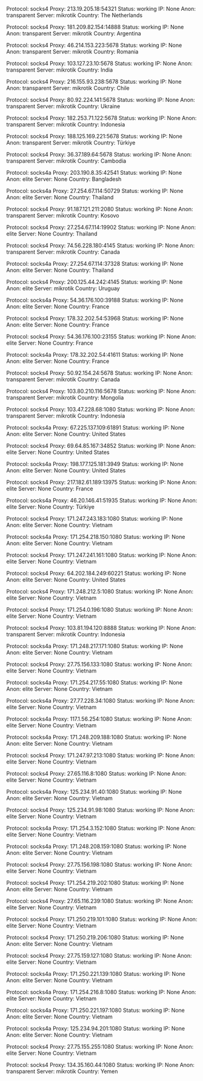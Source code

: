 Protocol: socks4
Proxy: 213.19.205.18:54321
Status: working
IP: None
Anon: transparent
Server: mikrotik
Country: The Netherlands

Protocol: socks4
Proxy: 181.209.82.154:14888
Status: working
IP: None
Anon: transparent
Server: mikrotik
Country: Argentina

Protocol: socks4
Proxy: 46.214.153.223:5678
Status: working
IP: None
Anon: transparent
Server: mikrotik
Country: Romania

Protocol: socks4
Proxy: 103.127.23.10:5678
Status: working
IP: None
Anon: transparent
Server: mikrotik
Country: India

Protocol: socks4
Proxy: 216.155.93.238:5678
Status: working
IP: None
Anon: transparent
Server: mikrotik
Country: Chile

Protocol: socks4
Proxy: 80.92.224.141:5678
Status: working
IP: None
Anon: transparent
Server: mikrotik
Country: Ukraine

Protocol: socks4
Proxy: 182.253.71.122:5678
Status: working
IP: None
Anon: transparent
Server: mikrotik
Country: Indonesia

Protocol: socks4
Proxy: 188.125.169.221:5678
Status: working
IP: None
Anon: transparent
Server: mikrotik
Country: Türkiye

Protocol: socks4
Proxy: 36.37.189.64:5678
Status: working
IP: None
Anon: transparent
Server: mikrotik
Country: Cambodia

Protocol: socks4a
Proxy: 203.190.8.35:42541
Status: working
IP: None
Anon: elite
Server: None
Country: Bangladesh

Protocol: socks4a
Proxy: 27.254.67.114:50729
Status: working
IP: None
Anon: elite
Server: None
Country: Thailand

Protocol: socks4
Proxy: 91.187.121.211:2080
Status: working
IP: None
Anon: transparent
Server: mikrotik
Country: Kosovo

Protocol: socks4
Proxy: 27.254.67.114:19902
Status: working
IP: None
Anon: elite
Server: None
Country: Thailand

Protocol: socks4
Proxy: 74.56.228.180:4145
Status: working
IP: None
Anon: transparent
Server: mikrotik
Country: Canada

Protocol: socks4a
Proxy: 27.254.67.114:37328
Status: working
IP: None
Anon: elite
Server: None
Country: Thailand

Protocol: socks4
Proxy: 200.125.44.242:4145
Status: working
IP: None
Anon: elite
Server: mikrotik
Country: Uruguay

Protocol: socks4a
Proxy: 54.36.176.100:39188
Status: working
IP: None
Anon: elite
Server: None
Country: France

Protocol: socks4
Proxy: 178.32.202.54:53968
Status: working
IP: None
Anon: elite
Server: None
Country: France

Protocol: socks4
Proxy: 54.36.176.100:23155
Status: working
IP: None
Anon: elite
Server: None
Country: France

Protocol: socks4a
Proxy: 178.32.202.54:41611
Status: working
IP: None
Anon: elite
Server: None
Country: France

Protocol: socks4
Proxy: 50.92.154.24:5678
Status: working
IP: None
Anon: transparent
Server: mikrotik
Country: Canada

Protocol: socks4
Proxy: 103.80.210.116:5678
Status: working
IP: None
Anon: transparent
Server: mikrotik
Country: Mongolia

Protocol: socks4
Proxy: 103.47.228.68:1080
Status: working
IP: None
Anon: transparent
Server: mikrotik
Country: Indonesia

Protocol: socks4a
Proxy: 67.225.137.109:61891
Status: working
IP: None
Anon: elite
Server: None
Country: United States

Protocol: socks4
Proxy: 69.64.85.167:34852
Status: working
IP: None
Anon: elite
Server: None
Country: United States

Protocol: socks4a
Proxy: 198.177.125.181:3949
Status: working
IP: None
Anon: elite
Server: None
Country: United States

Protocol: socks4
Proxy: 217.182.61.189:13975
Status: working
IP: None
Anon: elite
Server: None
Country: France

Protocol: socks4a
Proxy: 46.20.146.41:51935
Status: working
IP: None
Anon: elite
Server: None
Country: Türkiye

Protocol: socks4
Proxy: 171.247.243.183:1080
Status: working
IP: None
Anon: elite
Server: None
Country: Vietnam

Protocol: socks4a
Proxy: 171.254.218.150:1080
Status: working
IP: None
Anon: elite
Server: None
Country: Vietnam

Protocol: socks4
Proxy: 171.247.241.161:1080
Status: working
IP: None
Anon: elite
Server: None
Country: Vietnam

Protocol: socks4
Proxy: 64.202.184.249:60221
Status: working
IP: None
Anon: elite
Server: None
Country: United States

Protocol: socks4
Proxy: 171.248.212.5:1080
Status: working
IP: None
Anon: elite
Server: None
Country: Vietnam

Protocol: socks4
Proxy: 171.254.0.196:1080
Status: working
IP: None
Anon: elite
Server: None
Country: Vietnam

Protocol: socks4
Proxy: 103.81.194.120:8888
Status: working
IP: None
Anon: transparent
Server: mikrotik
Country: Indonesia

Protocol: socks4a
Proxy: 171.248.217.171:1080
Status: working
IP: None
Anon: elite
Server: None
Country: Vietnam

Protocol: socks4
Proxy: 27.75.156.133:1080
Status: working
IP: None
Anon: elite
Server: None
Country: Vietnam

Protocol: socks4a
Proxy: 171.254.217.55:1080
Status: working
IP: None
Anon: elite
Server: None
Country: Vietnam

Protocol: socks4a
Proxy: 27.77.228.34:1080
Status: working
IP: None
Anon: elite
Server: None
Country: Vietnam

Protocol: socks4a
Proxy: 117.1.56.254:1080
Status: working
IP: None
Anon: elite
Server: None
Country: Vietnam

Protocol: socks4a
Proxy: 171.248.209.188:1080
Status: working
IP: None
Anon: elite
Server: None
Country: Vietnam

Protocol: socks4
Proxy: 171.247.97.213:1080
Status: working
IP: None
Anon: elite
Server: None
Country: Vietnam

Protocol: socks4
Proxy: 27.65.116.8:1080
Status: working
IP: None
Anon: elite
Server: None
Country: Vietnam

Protocol: socks4a
Proxy: 125.234.91.40:1080
Status: working
IP: None
Anon: elite
Server: None
Country: Vietnam

Protocol: socks4
Proxy: 125.234.91.98:1080
Status: working
IP: None
Anon: elite
Server: None
Country: Vietnam

Protocol: socks4a
Proxy: 171.254.3.152:1080
Status: working
IP: None
Anon: elite
Server: None
Country: Vietnam

Protocol: socks4a
Proxy: 171.248.208.159:1080
Status: working
IP: None
Anon: elite
Server: None
Country: Vietnam

Protocol: socks4
Proxy: 27.75.156.198:1080
Status: working
IP: None
Anon: elite
Server: None
Country: Vietnam

Protocol: socks4
Proxy: 171.254.219.202:1080
Status: working
IP: None
Anon: elite
Server: None
Country: Vietnam

Protocol: socks4
Proxy: 27.65.116.239:1080
Status: working
IP: None
Anon: elite
Server: None
Country: Vietnam

Protocol: socks4
Proxy: 171.250.219.101:1080
Status: working
IP: None
Anon: elite
Server: None
Country: Vietnam

Protocol: socks4
Proxy: 171.250.219.206:1080
Status: working
IP: None
Anon: elite
Server: None
Country: Vietnam

Protocol: socks4
Proxy: 27.75.159.127:1080
Status: working
IP: None
Anon: elite
Server: None
Country: Vietnam

Protocol: socks4a
Proxy: 171.250.221.139:1080
Status: working
IP: None
Anon: elite
Server: None
Country: Vietnam

Protocol: socks4a
Proxy: 171.254.216.8:1080
Status: working
IP: None
Anon: elite
Server: None
Country: Vietnam

Protocol: socks4a
Proxy: 171.250.221.197:1080
Status: working
IP: None
Anon: elite
Server: None
Country: Vietnam

Protocol: socks4a
Proxy: 125.234.94.201:1080
Status: working
IP: None
Anon: elite
Server: None
Country: Vietnam

Protocol: socks4
Proxy: 27.75.155.255:1080
Status: working
IP: None
Anon: elite
Server: None
Country: Vietnam

Protocol: socks4
Proxy: 134.35.160.44:1080
Status: working
IP: None
Anon: transparent
Server: mikrotik
Country: Yemen

